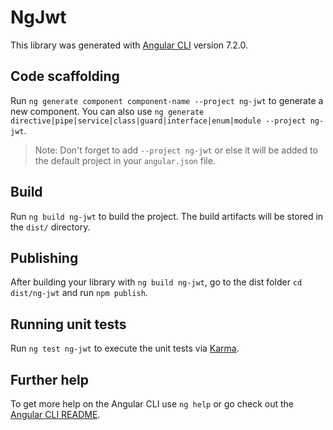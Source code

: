 # NgJwt

This library was generated with [Angular CLI](https://github.com/angular/angular-cli) version 7.2.0.

## Code scaffolding

Run `ng generate component component-name --project ng-jwt` to generate a new component. You can also use `ng generate directive|pipe|service|class|guard|interface|enum|module --project ng-jwt`.
> Note: Don't forget to add `--project ng-jwt` or else it will be added to the default project in your `angular.json` file. 

## Build

Run `ng build ng-jwt` to build the project. The build artifacts will be stored in the `dist/` directory.

## Publishing

After building your library with `ng build ng-jwt`, go to the dist folder `cd dist/ng-jwt` and run `npm publish`.

## Running unit tests

Run `ng test ng-jwt` to execute the unit tests via [Karma](https://karma-runner.github.io).

## Further help

To get more help on the Angular CLI use `ng help` or go check out the [Angular CLI README](https://github.com/angular/angular-cli/blob/master/README.md).
